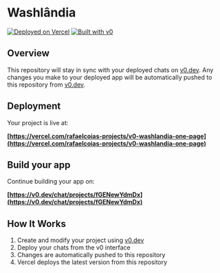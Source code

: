 # Washlândia

[![Deployed on Vercel](https://img.shields.io/badge/Deployed%20on-Vercel-black?style=for-the-badge&logo=vercel)](https://vercel.com/rafaelcoias-projects/v0-washlandia-one-page)
[![Built with v0](https://img.shields.io/badge/Built%20with-v0.dev-black?style=for-the-badge)](https://v0.dev/chat/projects/fGENewYdmDx)

## Overview

This repository will stay in sync with your deployed chats on [v0.dev](https://v0.dev).
Any changes you make to your deployed app will be automatically pushed to this repository from [v0.dev](https://v0.dev).

## Deployment

Your project is live at:

**[https://vercel.com/rafaelcoias-projects/v0-washlandia-one-page](https://vercel.com/rafaelcoias-projects/v0-washlandia-one-page)**

## Build your app

Continue building your app on:

**[https://v0.dev/chat/projects/fGENewYdmDx](https://v0.dev/chat/projects/fGENewYdmDx)**

## How It Works

1. Create and modify your project using [v0.dev](https://v0.dev)
2. Deploy your chats from the v0 interface
3. Changes are automatically pushed to this repository
4. Vercel deploys the latest version from this repository